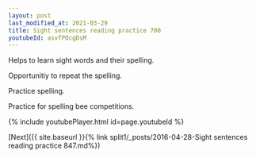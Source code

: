 ```yaml
---
layout: post
last_modified_at: 2021-03-29
title: Sight sentences reading practice 700
youtubeId: asvfPOcgDsM
---
```

 
 
Helps to learn sight words and their spelling.

Opportunitiy to repeat the spelling. 

Practice spelling. 
 
Practice for spelling bee competitions. 
 
{% include youtubePlayer.html id=page.youtubeId %}
 
 

[Next]({{ site.baseurl }}{% link  split1/_posts/2016-04-28-Sight sentences reading practice 847.md%})
 

